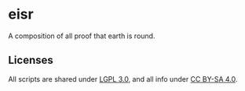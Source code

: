 # eisr
A composition of all proof that earth is round.

## Licenses
All scripts are shared under [LGPL 3.0](https://www.gnu.org/licenses/lgpl-3.0.en.html), and all info under [CC BY-SA 4.0](https://creativecommons.org/licenses/by-sa/4.0/).
